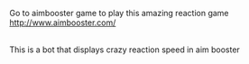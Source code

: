 Go to aimbooster game to play this amazing reaction game
http://www.aimbooster.com/

<br>
This is a bot that displays crazy reaction speed in aim booster
